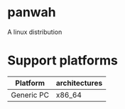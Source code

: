 # panwah
A linux distribution

# Support platforms
| Platform | architectures |
| --- | --- |
| Generic PC | x86_64 |
